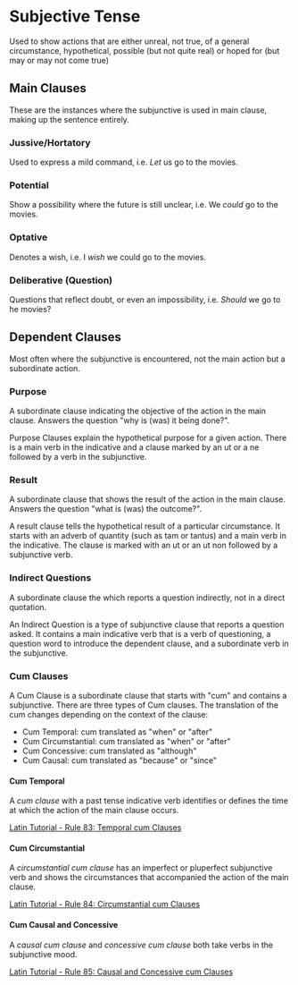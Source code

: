 # Subjective Tense

Used to show actions that are either unreal, not true, of a general circumstance, hypothetical, possible (but not quite real) or  hoped for (but may or may not come true)

## Main Clauses

These are the instances where the subjunctive is used in main clause, making up the sentence entirely.

### Jussive/Hortatory

Used to express a mild command, i.e. _Let_ us go to the movies.

### Potential

Show a possibility where the future is still unclear, i.e. We _could_ go to the movies.

### Optative

Denotes a wish, i.e. I _wish_ we could go to the movies.

### Deliberative (Question)

Questions that reflect doubt, or even an impossibility, i.e. _Should_ we go to he movies?

## Dependent Clauses

Most often where the subjunctive is encountered, not the main action but a subordinate action.

### Purpose

A subordinate clause indicating the objective of the action in the main clause.  Answers the question "why is (was) it being done?".

Purpose Clauses explain the hypothetical purpose for a given action. There is a main verb in the indicative and a clause marked by an ut or a ne followed by a verb in the subjunctive.

### Result

A subordinate clause that shows the result of the action in the main clause.  Answers the question "what is (was) the outcome?".

A result clause tells the hypothetical result of a particular circumstance. It starts with an adverb of quantity (such as tam or tantus) and a main verb in the indicative. The clause is marked with an ut or an ut non followed by a subjunctive verb.

### Indirect Questions

A subordinate clause the  which reports a question indirectly, not in a direct quotation.

An Indirect Question is a type of subjunctive clause that reports a question asked. It contains a main indicative verb that is a verb of questioning, a question word to introduce the dependent clause, and a subordinate verb in the subjunctive.

### Cum Clauses

A Cum Clause is a subordinate clause that starts with "cum" and contains a subjunctive. There are three types of Cum clauses. The translation of the cum changes depending on the context of the clause:

- Cum Temporal: cum translated as "when" or "after"
- Cum Circumstantial: cum translated as "when" or "after"
- Cum Concessive: cum translated as "although"
- Cum Causal: cum translated as "because" or "since"

#### Cum Temporal

A _cum clause_ with a past tense indicative verb identifies or defines the time at which the action of the main clause occurs.  

[Latin Tutorial - Rule 83: Temporal cum Clauses](https://youtu.be/A68WQ8PdgcI)

#### Cum Circumstantial

A _circumstantial cum clause_ has an imperfect or pluperfect subjunctive verb and shows the circumstances that accompanied the action of the main clause.

[Latin Tutorial - Rule 84: Circumstantial cum Clauses](https://youtu.be/A68WQ8PdgcI)

#### Cum Causal and Concessive

A _causal cum clause_ and _concessive cum clause_ both take verbs in the subjunctive mood.

[Latin Tutorial - Rule 85: Causal and Concessive cum Clauses](https://youtu.be/gGjNu1bEv1M)

